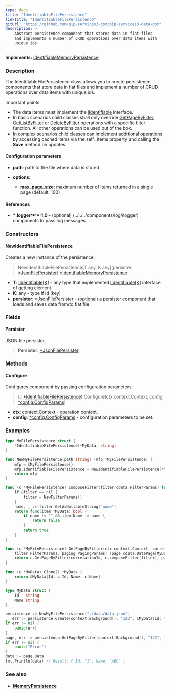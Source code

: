 ```yaml
---
type: docs
title: "IdentifiableFilePersistence"
linkTitle: "IdentifiableFilePersistence"
gitUrl: "https://github.com/pip-services3-gox/pip-services3-data-gox"
description: >
    Abstract persistence component that stores data in flat files
    and implements a number of CRUD operations over data items with
    unique ids. 
---
```


**Implements:** [IdentifiableMemoryPersistence](../identifiable_memory_persistence)

### Description

The IdentifiableFilePersistence class allows you to create persistence components that store data in flat files and implement a number of CRUD operations over data items with unique ids.

Important points

- The data items must implement the [IIdentifiable](../../../commons/data/iidentifiable) interface.
- In basic scenarios child classes shall only override [GetPageByFilter](../memory_persistence/#getpagebyfilter), [GetListByFilter](../memory_persistence/#getlistbyfilter) or [DeleteByFilter](../memory_persistence/#deletebyfilter) operations with a specific filter function. All other operations can be used out of the box. 
- In complex scenarios child classes can implement additional operations by accessing cached items via the self._items property and calling the **Save** method on updates.

#### Configuration parameters

- **path**: path to the file where data is stored

- **options**:
	- **max_page_size**: maximum number of items returned in a single page (default: 100)

#### References
- **\*:logger:\*:\*:1.0** - (optional) (../../../components/log/ilogger) components to pass log messages


### Constructors

#### NewIdentifiableFilePersistence
Creates a new instance of the persistence.

> NewIdentifiableFilePersistence[T any, K any](persister [*JsonFilePersister](../json_file_persister)) [*IdentifiableMemoryPersistence](../identifiable_memory_persistence)

- **T**: [IIdentifiable[K]](../../../commons/data/iidentifiable) -  any type that implemented [IIdentifiable[K]](../../../commons/data/iidentifiable) interface of getting element
- **K**: any - type if id (key)
- **persister**: [*JsonFilePersister](../json_file_persister) - (optional) a persister component that loads and saves data from/to flat file.

### Fields

<span class="hide-title-link">

#### Persister
JSON file persister.
> **Persister**: [*JsonFilePersister](../json_file_persister)

</span>


### Methods

#### Configure
Configures component by passing configuration parameters.

> (c [*IdentifiableFilePersistence](../identifiable_memory_persistence)) Configure(ctx context.Context, config [*config.ConfigParams](../../../commons/config/config_params))

- **ctx**: context.Context - operation context.
- **config**: [*config.ConfigParams](../../../commons/config/config_params) - configuration parameters to be set.

### Examples

```go
type MyFilePersistence struct {
	*IdentifiableFilePersistence[*MyData, string]
}

func NewMyFilePersistence(path string) (mfp *MyFilePersistence) {
	mfp = &MyFilePersistence{}
	mfp.IdentifiableFilePersistence = NewIdentifiableFilePersistence[*MyData, string](NewJsonFilePersister[*MyData](path))
	return mfp
}

func (c *MyFilePersistence) composeFilter(filter cdata.FilterParams) func(item *MyData) bool {
	if &filter == nil {
		filter = NewFilterParams()
	}
	name, _ := filter.GetAsNullableString("name")
	return func(item *MyData) bool {
		if name != "" && item.Name != name {
			return false
		}
		return true
	}
}

func (c *MyFilePersistence) GetPageByFilter(ctx context.Context, correlationId string,
	filter FilterParams, paging PagingParams) (page cdata.DataPage[MyData], err error) {
	return c.GetPageByFilter(correlationId, c.composeFilter(filter), paging, nil, nil)
}

func (c *MyData) Clone() *MyData {
	return &MyData{Id: c.Id, Name: c.Name}
}

type MyData struct {
	Id   string
	Name string
}

persistence := NewMyFilePersistence("./data/data.json")
_, err := persistence.Create(context.Background(), "123", &MyData{Id: "1", Name: "ABC"})
if err != nil {
	panic(err)
}
page, err := persistence.GetPageByFilter(context.Background(), "123", *NewFilterParamsFromTuples("Name", "ABC"), nil)
if err != nil {
	panic("Error")
}
data := page.Data
fmt.Println(data) // Result: { Id: "1", Name: "ABC" )
```


### See also
- #### [MemoryPersistence](../memory_persistence)
